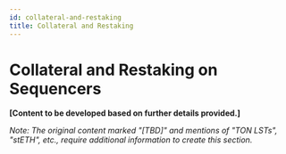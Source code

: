 ```yaml
---
id: collateral-and-restaking
title: Collateral and Restaking
---
```


# Collateral and Restaking on Sequencers

**[Content to be developed based on further details provided.]**

*Note: The original content marked "[TBD]" and mentions of "TON LSTs", "stETH", etc., require additional information to create this section.*

